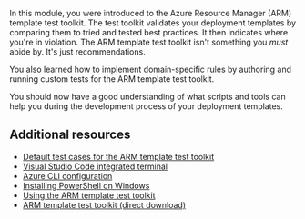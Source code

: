 In this module, you were introduced to the Azure Resource Manager (ARM) template test toolkit. The test toolkit validates your deployment templates by comparing them to tried and tested best practices. It then indicates where you're in violation. The ARM template test toolkit isn't something you *must* abide by. It's just recommendations.

You also learned how to implement domain-specific rules by authoring and running custom tests for the ARM template test toolkit.

You should now have a good understanding of what scripts and tools can help you during the development process of your deployment templates.

## Additional resources

- [Default test cases for the ARM template test toolkit](/azure/azure-resource-manager/templates/test-cases?azure-portal=true)
- [Visual Studio Code integrated terminal](https://code.visualstudio.com/docs/editor/integrated-terminal?azure-portal=true)
- [Azure CLI configuration](/cli/azure/azure-cli-configuration?azure-portal=true&view=azure-cli-latest&preserve-view=true)
- [Installing PowerShell on Windows](/powershell/scripting/install/installing-powershell-core-on-windows?azure-portal=true)
- [Using the ARM template test toolkit](/azure/azure-resource-manager/templates/test-toolkit?azure-portal=true)
- [ARM template test toolkit (direct download)](https://aka.ms/arm-ttk-latest?azure-portal=true)

